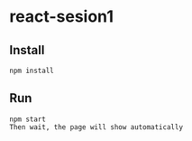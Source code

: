 # react-sesion1

## Install 
 `npm install`

 ## Run
 ```
 npm start
 Then wait, the page will show automatically
 ```
